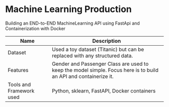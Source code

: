 # Machine Learning Production
Building an END-to-END MachineLearning API using FastApi and Containerization with Docker  

|Name | Description |
|---------|-------|
| Dataset | Used a toy dataset (Titanic) but can be replaced with any structured data. |
| Features| Gender and Passenger Class are used to keep the model simple. Focus here is to build an API and containerize it.|
| Tools and Framework used| Python, sklearn, FastAPI, Docker containers | 
